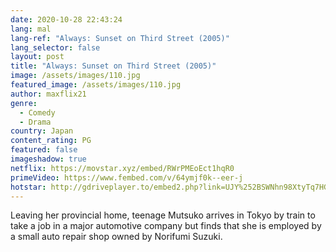 ```yaml
---
date: 2020-10-28 22:43:24
lang: mal
lang-ref: "Always: Sunset on Third Street (2005)"
lang_selector: false
layout: post
title: "Always: Sunset on Third Street (2005)"
image: /assets/images/110.jpg
featured_image: /assets/images/110.jpg
author: maxflix21
genre:
  - Comedy
  - Drama
country: Japan
content_rating: PG
featured: false
imageshadow: true
netflix: https://movstar.xyz/embed/RWrPMEoEct1hqR0
primeVideo: https://www.fembed.com/v/64ymjf0k--eer-j
hotstar: http://gdriveplayer.to/embed2.php?link=UJY%252BSWNhn98XtyTq7HGyJACWEyM9UJBUR3fNRctK7MkvYb6015kn3TvPuIlqjNJlJ1N98tHshp%252FSgrrezqdWLb%252B4daInnroVL0U21StILvdF3QXO5UFy5EzQnWEIcMlY19ta5crfb%252FpOufmlogFgN%252Badht8ErKZurf4cEQEmI8QV7dLkqitFZ6OY4cPKqk4nY%253D
---
```

Leaving her provincial home, teenage Mutsuko arrives in Tokyo by train to take a job in a major automotive company but finds that she is employed by a small auto repair shop owned by Norifumi Suzuki.